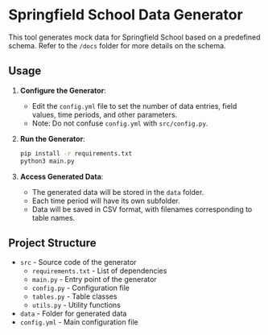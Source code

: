 # Springfield School Data Generator

This tool generates mock data for Springfield School based on a predefined schema. Refer to the `/docs` folder for more details on the schema.

## Usage

1. **Configure the Generator**:
    - Edit the `config.yml` file to set the number of data entries, field values, time periods, and other parameters.
    - Note: Do not confuse `config.yml` with `src/config.py`.

2. **Run the Generator**:
    ```sh
    pip install -r requirements.txt
    python3 main.py
    ```

3. **Access Generated Data**:
    - The generated data will be stored in the `data` folder.
    - Each time period will have its own subfolder.
    - Data will be saved in CSV format, with filenames corresponding to table names.

## Project Structure

- `src` - Source code of the generator
  - `requirements.txt` - List of dependencies
  - `main.py` - Entry point of the generator
  - `config.py` - Configuration file
  - `tables.py` - Table classes
  - `utils.py` - Utility functions
- `data` - Folder for generated data
- `config.yml` - Main configuration file
